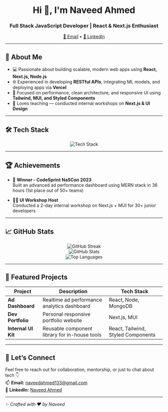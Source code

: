 <h1 align="center">Hi 👋, I'm Naveed Ahmed</h1>
<h3 align="center">Full Stack JavaScript Developer | React & Next.js Enthusiast</h3>

<p align="center">
  <a href="mailto:naveedahmed133@gmail.com">📧 Email</a> •
  <a href="https://pk.linkedin.com/in/naveed-ahmed-58bb951bb" target="_blank">💼 LinkedIn</a>
</p>

---

## 🚀 About Me

- 💻 Passionate about building scalable, modern web apps using **React, Next.js, Node.js**  
- 🌐 Experienced in developing **RESTful APIs**, integrating ML models, and deploying apps via **Vercel**  
- 🎯 Focused on performance, clean architecture, and responsive UI using **Tailwind, MUI, and Styled Components**  
- 🧠 Loves teaching — conducted internal workshops on **Next.js & UI Design**

---

## 🛠️ Tech Stack

<div align="center">
  <img src="https://skillicons.dev/icons?i=js,ts,react,nextjs,nodejs,express,mongodb,mysql,html,css,tailwind,materialui,styledcomponents,redux,vercel,git,github,vscode" alt="Tech Stack" />
</div>

---

## 🏆 Achievements

- 🥇 **Winner - CodeSprint NaSCon 2023**  
  Built an advanced ad performance dashboard using MERN stack in 36 hours (1st place out of 50+ teams)

- 🧑‍🏫 **UI Workshop Host**  
  Conducted a 2-day internal workshop on Next.js + MUI for 30+ junior developers

---

## 📈 GitHub Stats

<div align="center">
  <img src="https://github-readme-streak-stats.herokuapp.com/?user=naveedahmed133&theme=tokyonight" alt="GitHub Streak" />
  <br/>
  <img src="https://github-readme-stats.vercel.app/api?username=naveedahmed133&show_icons=true&theme=tokyonight" alt="GitHub Stats" />
  <br/>
  <img src="https://github-readme-stats.vercel.app/api/top-langs/?username=naveedahmed133&layout=compact&theme=tokyonight" alt="Top Languages" />
</div>

---

## 📂 Featured Projects

| Project | Description | Tech Stack |
|--------|-------------|------------|
| **Ad Dashboard** | Realtime ad performance analytics dashboard | React, Node, MongoDB |
| **Dev Portfolio** | Personal responsive portfolio website | Next.js, MUI |
| **Internal UI Kit** | Reusable component library for in-house tools | React, Tailwind, Styled Components |

---

## 🤝 Let’s Connect

Feel free to reach out for collaboration, mentorship, or just to chat about tech 👇  
📫 **Email:** [naveedahmed133@gmail.com](mailto:naveedahmed133@gmail.com)  
🔗 **LinkedIn:** [Naveed Ahmed](https://pk.linkedin.com/in/naveed-ahmed-58bb951bb)

---

_✨ Crafted with ❤️ by Naveed_
